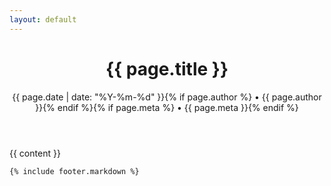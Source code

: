 ```yaml
---
layout: default
---
```


<div class="post">

  <header class="post-header">
    <h1 class="post-title">{{ page.title }}</h1>
    <p class="post-meta">{{ page.date | date: "%Y-%m-%d" }}{% if page.author %} • {{ page.author }}{% endif %}{% if page.meta %} • {{ page.meta }}{% endif %}</p>
  </header>

  <article class="post-content">
    {{ content }}

    {% include footer.markdown %}
  </article>

</div>
